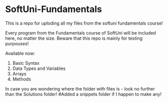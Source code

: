# SoftUni-Fundamentals
This is a repo for uploding all my files from the softuni fundamentals course!

Every program from the Fundamentals course of SoftUni will be included here, no matter the size.
Beware that this repo is mainly for testing purpouses!

Available now:
1. Basic Syntax
2. Data Types and Variables
3. Arrays
4. Methods

In case you are wondering where the folder with files is - look no further than the Solutions folder!
#Added a snippets folder if I happen to make any!
